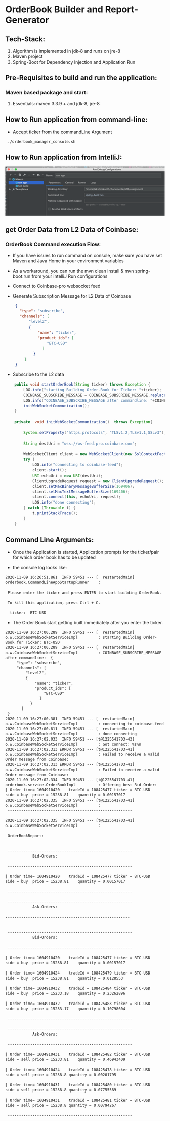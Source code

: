 # OrderBook Builder and Report-Generator


## Tech-Stack:
1. Algorithm is implemented in jdk-8 and runs on jre-8
3. Maven project
4. Spring-Boot for Dependency Injection and Application Run


## Pre-Requisites to build and run the application:

### Maven based package and start:

1.  Essentials:  maven 3.3.9 + and jdk-8, jre-8


## How to Run application from command-line:

- Accept ticker from the commandLine Argument

 ```shell
  ./orderbook_manager_console.sh

 ``` 


## How to Run application from IntelliJ:

![spring-boot-run](./images/spring-boot-run.png)


## get Order Data from L2 Data of Coinbase:

 
### OrderBook Command execution Flow: 
 
- If you have issues to run command on console, make sure you have set
  Maven and Java Home in your environment variables
  
- As a workaround, you can run the mvn clean install & mvn
  spring-boot:run from your intelliJ Run configurations

- Connect to Coinbase-pro websocket feed 

- Generate Subscription Message for L2 Data of Coinbase

  ```json
   {
     "type": "subscribe",
     "channels": [
         "level2",
         {
             "name": "ticker",
             "product_ids": [
                 "BTC-USD"
               ]
           }
       ]
   }
   ```

- Subscribe to the L2 data

```java
    public void startOrderBook(String ticker) throws Exception {
        LOG.info("starting Building Order-Book for Ticker: "+ticker);
        COINBASE_SUBSCRIBE_MESSAGE = COINBASE_SUBSCRIBE_MESSAGE.replace("tickerReplaceableByCommandLineArgument",ticker);
        LOG.info("COINBASE_SUBSCRIBE_MESSAGE after commandline: "+COINBASE_SUBSCRIBE_MESSAGE);
        initWebSocketCommunication();
    }

    private  void initWebSocketCommunication()  throws Exception{

        System.setProperty("https.protocols", "TLSv1.2,TLSv1.1,SSLv3");

        String destUri = "wss://ws-feed.pro.coinbase.com";

        WebSocketClient client = new WebSocketClient(new SslContextFactory());
        try {
            LOG.info("connecting to coinbase-feed");
            client.start();
            URI echoUri = new URI(destUri);
            ClientUpgradeRequest request = new ClientUpgradeRequest();
            client.setMaxBinaryMessageBufferSize(169406);
            client.setMaxTextMessageBufferSize(169406);
            client.connect(this, echoUri, request);
            LOG.info("done connecting");
        } catch (Throwable t) {
            t.printStackTrace();
        }
    }
```

## Command Line Arguments:

-  Once the Application is started, Application prompts for the
   ticker/pair for which order book has to be updated
   
- the console log looks like:

```shell
2020-11-09 16:26:51.861  INFO 59451 --- [  restartedMain] orderbook.CommandLineAppStartupRunner    : 

 Please enter the ticker and press ENTER to start building OrderBook. 

 To kill this application, press Ctrl + C. 

  ticker:  BTC-USD
```

- The Order Book start getting built immediately after you enter the
  ticker.
  
```shell
2020-11-09 16:27:00.289  INFO 59451 --- [  restartedMain] o.w.CoinbaseWebSocketServiceImpl         : starting Building Order-Book for Ticker: BTC-USD
2020-11-09 16:27:00.289  INFO 59451 --- [  restartedMain] o.w.CoinbaseWebSocketServiceImpl         : COINBASE_SUBSCRIBE_MESSAGE after commandline:  {
     "type": "subscribe",
     "channels": [
         "level2",
         {
             "name": "ticker",
             "product_ids": [
                 "BTC-USD"
               ]
           }
       ]
 }
2020-11-09 16:27:00.381  INFO 59451 --- [  restartedMain] o.w.CoinbaseWebSocketServiceImpl         : connecting to coinbase-feed
2020-11-09 16:27:00.811  INFO 59451 --- [  restartedMain] o.w.CoinbaseWebSocketServiceImpl         : done connecting
2020-11-09 16:27:02.033  INFO 59451 --- [t@1225541703-43] o.w.CoinbaseWebSocketServiceImpl         : Got connect: %s%n
2020-11-09 16:27:02.313 ERROR 59451 --- [t@1225541703-41] o.w.CoinbaseWebSocketServiceImpl         : Failed to receive a valid Order message from Coinbase: 
2020-11-09 16:27:02.313 ERROR 59451 --- [t@1225541703-41] o.w.CoinbaseWebSocketServiceImpl         : Failed to receive a valid Order message from Coinbase: 
2020-11-09 16:27:02.334  INFO 59451 --- [t@1225541703-41] orderbook.service.OrderBookImpl          : Offering best Bid-Order: 
| Order	time= 1604910420	tradeId = 108425477	ticker = BTC-USD	side = buy	price = 15238.81	quantity = 0.00157017
2020-11-09 16:27:02.335  INFO 59451 --- [t@1225541703-41] o.w.CoinbaseWebSocketServiceImpl         : 
 -------------------------------------------------------

2020-11-09 16:27:02.335  INFO 59451 --- [t@1225541703-41] o.w.CoinbaseWebSocketServiceImpl         : 

 OrderBookReport: 


 -------------------------------------------------------
			Bid-Orders:			

 -------------------------------------------------------

| Order	time= 1604910420	tradeId = 108425477	ticker = BTC-USD	side = buy	price = 15238.81	quantity = 0.00157017

 -------------------------------------------------------

 -------------------------------------------------------
			Ask-Orders:		
			
-------------------------------------------------------


 -------------------------------------------------------
			Bid-Orders:			

 -------------------------------------------------------

| Order	time= 1604910420	tradeId = 108425477	ticker = BTC-USD	side = buy	price = 15238.81	quantity = 0.00157017

| Order	time= 1604910424	tradeId = 108425479	ticker = BTC-USD	side = buy	price = 15238.81	quantity = 0.0128553

| Order	time= 1604910432	tradeId = 108425484	ticker = BTC-USD	side = buy	price = 15233.18	quantity = 0.23262896

| Order	time= 1604910432	tradeId = 108425483	ticker = BTC-USD	side = buy	price = 15233.17	quantity = 0.10798604

 -------------------------------------------------------

 -------------------------------------------------------
			Ask-Orders:			

 -------------------------------------------------------

| Order	time= 1604910431	tradeId = 108425482	ticker = BTC-USD	side = sell	price = 15233.81	quantity = 0.46943409

| Order	time= 1604910424	tradeId = 108425478	ticker = BTC-USD	side = sell	price = 15238.8	quantity = 0.00201795

| Order	time= 1604910431	tradeId = 108425480	ticker = BTC-USD	side = sell	price = 15238.8	quantity = 0.07755589

| Order	time= 1604910431	tradeId = 108425481	ticker = BTC-USD	side = sell	price = 15238.8	quantity = 0.00794267

 -------------------------------------------------------
			
				
```